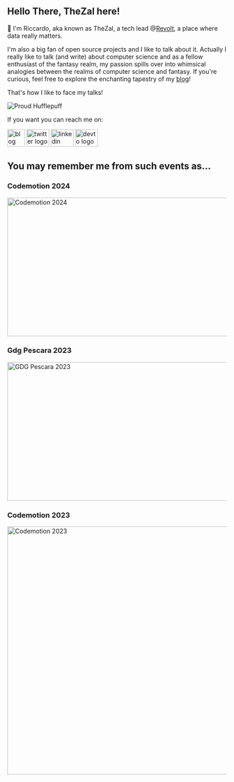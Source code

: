 ## Hello There, TheZal here!

👋 I'm Riccardo, aka known as TheZal, a tech lead @[Revolt](revoltsrl.com), a place where data really matters.

I'm also a big fan of open source projects and I like to talk about it. Actually I really like to talk (and write) about computer science and as a fellow enthusiast of the fantasy realm, my passion spills over into whimsical analogies between the realms of computer science and fantasy. If you're curious, feel free to explore the enchanting tapestry of my [blog](thezal.dev)!

That's how I like to face my talks!

![Proud Hufflepuff](https://github.com/TheZalRevolt/TheZalRevolt/assets/129967922/57f95245-3992-4a7c-9c85-aa57f6c62ce9)

If you want you can reach me on:

<div align="left">
  <a href="https://thezal.dev" target="_blank"><img src="https://github.com/TheZalRevolt/TheZalRevolt/assets/129967922/bb18c240-4878-4a77-9b50-c6ca1bd0f5a8" width="40" height="40" alt="blog logo" /></a>
  <a href="https://twitter.com/TheZalDev" target="_blank"><img src="https://raw.githubusercontent.com/maurodesouza/profile-readme-generator/master/src/assets/icons/social/twitter/default.svg" width="52" height="40" alt="twitter logo" /></a>
  <a href="https://www.linkedin.com/in/thezal/" target="_blank"><img src="https://raw.githubusercontent.com/maurodesouza/profile-readme-generator/master/src/assets/icons/social/linkedin/default.svg" width="52" height="40" alt="linkedin logo" /></a>
  <a href="https://dev.to/thezal" target="_blank"><img src="https://raw.githubusercontent.com/maurodesouza/profile-readme-generator/master/src/assets/icons/social/devto/default.svg" width="52" height="40" alt="devto logo" /></a>
</div>

## You may remember me from such events as...

### Codemotion 2024
<img src="https://github.com/user-attachments/assets/fa494b5a-442f-4433-9f71-6a7e13ab9fee" width="569" height="318" alt="Codemotion 2024" />

### Gdg Pescara 2023
<img src="https://github.com/TheZalRevolt/TheZalRevolt/assets/129967922/874d37b8-dd94-45f8-a1c9-16f5398d9cfd" width="569" height="318" alt="GDG Pescara 2023" />

### Codemotion 2023
<img src="https://github.com/TheZalRevolt/TheZalRevolt/assets/129967922/fb887ec0-d770-4f95-bbe6-331099a99a31" width="569" height="569" alt="Codemotion 2023" />



